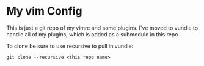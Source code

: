 My vim Config
=============

This is just a git repo of my vimrc and some plugins.  I've moved to vundle to 
handle all of my plugins, which is added as a submodule in this repo.

To clone be sure to use recursive to pull in vundle:

    git clone --recursive <this repo name>
